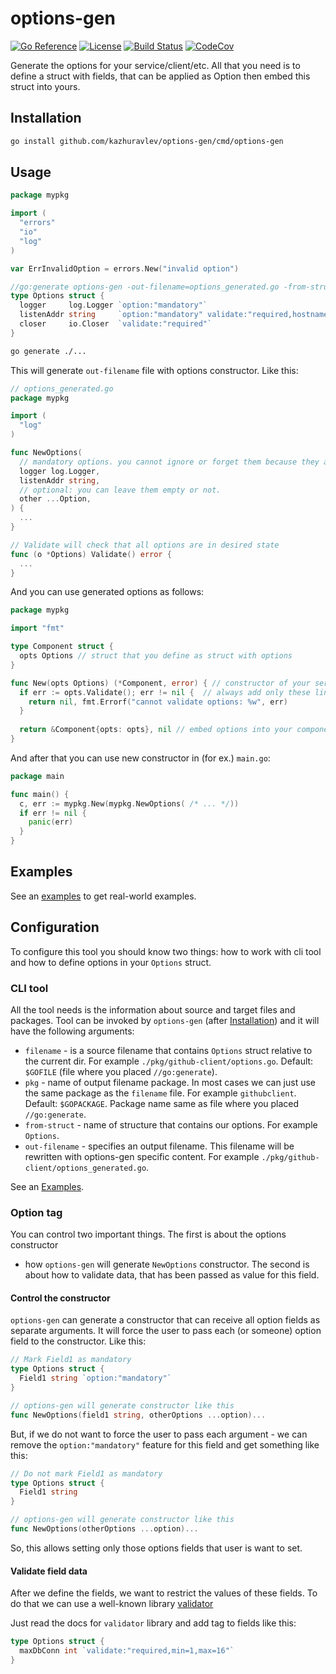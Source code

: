 # options-gen

[![Go Reference](https://pkg.go.dev/badge/github.com/kazhuravlev/options-gen.svg)](https://pkg.go.dev/github.com/kazhuravlev/options-gen)
[![License](https://img.shields.io/github/license/kazhuravlev/options-gen?color=blue)](https://github.com/kazhuravlev/options-gen/blob/master/LICENSE)
[![Build Status](https://github.com/kazhuravlev/options-gen/actions/workflows/go.yml/badge.svg?branch=master)](https://github.com/kazhuravlev/options-gen/actions/workflows/go.yml?query=branch%3Amaster)
[![CodeCov](https://codecov.io/gh/kazhuravlev/options-gen/branch/master/graph/badge.svg?token=tNKcOjlxLo)](https://codecov.io/gh/kazhuravlev/options-gen)

Generate the options for your service/client/etc. All that you need is to define a
struct with fields, that can be applied as Option then embed this struct into
yours.

## Installation

```bash
go install github.com/kazhuravlev/options-gen/cmd/options-gen
```

## Usage

```go
package mypkg

import (
  "errors"
  "io"
  "log"
)

var ErrInvalidOption = errors.New("invalid option")

//go:generate options-gen -out-filename=options_generated.go -from-struct=Options
type Options struct {
  logger     log.Logger `option:"mandatory"`
  listenAddr string     `option:"mandatory" validate:"required,hostname_port"`
  closer     io.Closer  `validate:"required"`
}
```

```bash
go generate ./...
```

This will generate `out-filename` file with options constructor. Like this:

```go
// options_generated.go
package mypkg

import (
  "log"
)

func NewOptions( 
  // mandatory options. you cannot ignore or forget them because they are arguments.
  logger log.Logger, 
  listenAddr string,
  // optional: you can leave them empty or not.
  other ...Option,
) {
  ...
}

// Validate will check that all options are in desired state
func (o *Options) Validate() error {
  ...
}
```

And you can use generated options as follows:

```go
package mypkg

import "fmt"

type Component struct {
  opts Options // struct that you define as struct with options 
}

func New(opts Options) (*Component, error) { // constructor of your service/client/component
  if err := opts.Validate(); err != nil {  // always add only these lines for all your constructors
    return nil, fmt.Errorf("cannot validate options: %w", err)
  }
  
  return &Component{opts: opts}, nil // embed options into your component
}
```

And after that you can use new constructor in (for ex.) `main.go`:

```go
package main

func main() {
  c, err := mypkg.New(mypkg.NewOptions( /* ... */))
  if err != nil {
    panic(err)
  }
}
```

## Examples

See an [examples](./examples) to get real-world examples.

## Configuration

To configure this tool you should know two things: how to work with cli tool
and how to define options in your `Options` struct.

### CLI tool

All the tool needs is the information about source and target files and packages.
Tool can be invoked by `options-gen` (after [Installation](#Installation)) and 
it will have the following arguments:

- `filename` - is a source filename that contains `Options` struct relative
  to the current dir. For example `./pkg/github-client/options.go`.
  Default: `$GOFILE` (file where you placed `//go:generate`).
- `pkg` - name of output filename package. In most cases we can just use
  the same package as the `filename` file. For example `githubclient`.
  Default: `$GOPACKAGE`. Package name same as file where you placed `//go:generate`.
- `from-struct` - name of structure that contains our options. For
  example `Options`.
- `out-filename` - specifies an output filename. This filename will be rewritten
  with options-gen specific content. For
  example `./pkg/github-client/options_generated.go`.

See an [Examples](#Examples).

### Option tag

You can control two important things. The first is about the options constructor
- how `options-gen` will generate `NewOptions` constructor. The second is about
how to validate data, that has been passed as value for this field.

#### Control the constructor

`options-gen` can generate a constructor that can receive all option fields as
separate arguments. It will force the user to pass each (or someone) option
field to the constructor. Like this:

```go
// Mark Field1 as mandatory
type Options struct {
  Field1 string `option:"mandatory"`
}

// options-gen will generate constructor like this
func NewOptions(field1 string, otherOptions ...option)...
```

But, if we do not want to force the user to pass each argument - we can remove
the `option:"mandatory"` feature for this field and get something like this:

```go
// Do not mark Field1 as mandatory
type Options struct {
  Field1 string
}

// options-gen will generate constructor like this
func NewOptions(otherOptions ...option)...
```

So, this allows setting only those options fields that user is want to set.

#### Validate field data

After we define the fields, we want to restrict the values of these fields. To
do that we can use a well-known library [validator](https://github.com/go-playground/validator)

Just read the docs for `validator` library and add tag to fields like this:

```go
type Options struct {
  maxDbConn int `validate:"required,min=1,max=16"`
}
```

